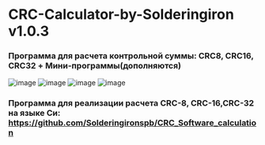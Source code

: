 # CRC-Calculator-by-Solderingiron v1.0.3
### Программа для расчета контрольной суммы: CRC8, CRC16, CRC32 + Мини-программы(дополняются)
![image](https://github.com/Solderingironspb/CRC-Calculator-by-Solderingiron/assets/68805120/110be3c9-d340-4ebb-9c2a-ee4546e921ef)
![image](https://github.com/Solderingironspb/CRC-Calculator-by-Solderingiron/assets/68805120/45a18669-5b47-422a-974d-5010821b9409)
![image](https://github.com/Solderingironspb/CRC-Calculator-by-Solderingiron/assets/68805120/321f45a9-1ec3-4824-9d23-b9582fc21803)
![image](https://github.com/Solderingironspb/CRC-Calculator-by-Solderingiron/assets/68805120/1446d55c-f6ea-4a09-a560-b09e969396c7)

### Программа для реализации расчета CRC-8, CRC-16,CRC-32 на языке Си: https://github.com/Solderingironspb/CRC_Software_calculation




